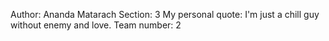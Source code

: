 Author: Ananda Matarach
Section: 3
My personal quote: I'm just a chill guy without enemy and love.
Team number: 2
